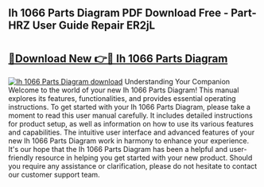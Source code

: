 ## Ih 1066 Parts Diagram PDF Download Free - Part-HRZ User Guide Repair ER2jL

# <h2><a href="http://dfjqgfj.blite.top/?on=Ih+1066+Parts+Diagram">🔗Download New 👉🔴 Ih 1066 Parts Diagram</a></h2>

[![Ih 1066 Parts Diagram download](https://i.imgur.com/lujVjoI.png)](http://dfjqgfj.blite.top/?on=Ih+1066+Parts+Diagram)
Understanding Your Companion Welcome to the world of your new Ih 1066 Parts Diagram! This manual explores its features, functionalities, and provides essential operating instructions. To get started with your Ih 1066 Parts Diagram, please take a moment to read this user manual carefully. It includes detailed instructions for product setup, as well as information on how to use its various features and capabilities. The intuitive user interface and advanced features of your new Ih 1066 Parts Diagram work in harmony to enhance your experience. It's our hope that the Ih 1066 Parts Diagram has been a helpful and user-friendly resource in helping you get started with your new product. Should you require any assistance or clarification, please do not hesitate to contact our customer support team.
